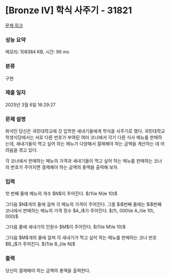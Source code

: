 # [Bronze IV] 학식 사주기 - 31821 

[문제 링크](https://www.acmicpc.net/problem/31821) 

### 성능 요약

메모리: 108384 KB, 시간: 96 ms

### 분류

구현

### 제출 일자

2025년 3월 6일 16:29:27

### 문제 설명

<p>화석인 당신은 국민대학교에 갓 입학한 새내기들에게 학식을 사주기로 했다. 국민대학교 학생식당에서는 서로 다른 번호가 부여된 여러 코너에서 각기 다른 식사 메뉴를 판매하는데, 새내기들이 먹고 싶어 하는 메뉴가 다양해서 결제해야 하는 금액을 계산하는 데 어려움을 겪고 있다.</p>

<p>각 코너에서 판매하는 메뉴의 가격과 새내기들이 먹고 싶어 하는 메뉴를 판매하는 코너의 번호가 주어지면 결제해야 하는 금액의 총액을 출력해 보자.</p>

### 입력 

 <p>첫 번째 줄에 메뉴의 개수 $N$이 주어진다. $(1\le N\le 10)$</p>

<p>그다음 $N$개의 줄에 걸쳐 각 메뉴의 가격이 주어진다. 그중 $i$번째 줄에는 $i$번째 코너에서 판매하는 메뉴의 가격 정수 $A_i$가 주어진다. $(1\, 000\le A_i\le 10\, 000)$</p>

<p>그다음 줄에 새내기의 인원수 $M$이 주어진다. $(1\le M\le 10)$</p>

<p>그다음 $M$개의 줄에 걸쳐 각 새내기가 먹고 싶어 하는 메뉴를 판매하는 코너 번호 $B_j$가 주어진다. $(1\le B_j\le N)$</p>

### 출력 

 <p>당신이 결제해야 하는 금액의 총액을 출력한다.</p>

